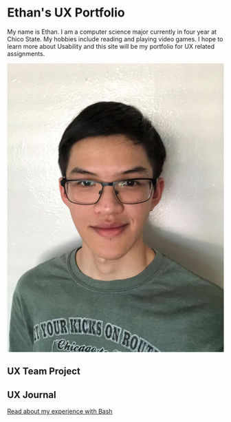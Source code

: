 # Ethan's UX Portfolio

My name is Ethan. I am a computer science major currently in four year at Chico State. My hobbies include reading and playing video games. I hope to learn more about Usability and this site will be my portfolio for UX related assignments. 

![photo of me](/assets/photo_of_me.jpg)

## UX Team Project


## UX Journal

[Read about my experience with Bash](j01/)
